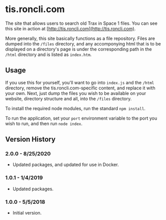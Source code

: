 # tis.roncli.com
The site that allows users to search old Trax in Space 1 files.  You can see this site in action at [http://tis.roncli.com](http://tis.roncli.com).

More generally, this site basically functions as a file repository.  Files are dumped into the `/files` directory, and any accomponying html that is to be displayed on a directory's page is under the corresponding path in the `/html` directory and is listed as `index.htm`.

## Usage

If you use this for yourself, you'll want to go into `index.js` and the `/html` directory, remove the tis.roncli.com-specific content, and replace it with your own.  Next, just dump the files you wish to be available on your website, directory structure and all, into the `/files` directory.

To install the required node modules, run the standard `npm install`.

To run the application, set your `port` environment variable to the port you wish to run, and then run `node index`.

## Version History

### 2.0.0 - 8/25/2020

* Updated packages, and updated for use in Docker.

### 1.0.1 - 1/4/2019

* Updated packages.

### 1.0.0 - 5/5/2018

* Initial version.